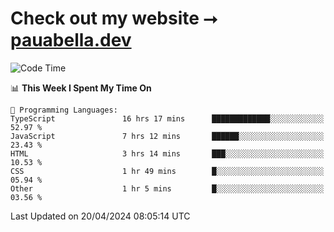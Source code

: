 # Check out my website ⭢ [pauabella.dev](https://pauabella.dev)

<!--START_SECTION:waka-->
![Code Time](http://img.shields.io/badge/Code%20Time-3%2C239%20hrs%2036%20mins-blue)

📊 **This Week I Spent My Time On** 

```text
💬 Programming Languages: 
TypeScript               16 hrs 17 mins      █████████████░░░░░░░░░░░░   52.97 % 
JavaScript               7 hrs 12 mins       ██████░░░░░░░░░░░░░░░░░░░   23.43 % 
HTML                     3 hrs 14 mins       ███░░░░░░░░░░░░░░░░░░░░░░   10.53 % 
CSS                      1 hr 49 mins        █░░░░░░░░░░░░░░░░░░░░░░░░   05.94 % 
Other                    1 hr 5 mins         █░░░░░░░░░░░░░░░░░░░░░░░░   03.56 % 
```


 Last Updated on 20/04/2024 08:05:14 UTC
<!--END_SECTION:waka-->
